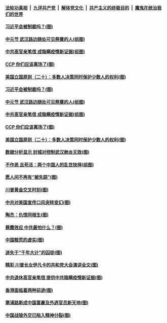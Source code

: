 

####  [法轮功真相](../../../../basic/blob/master/README.md?t=09050702) &nbsp;|&nbsp; [九评共产党](../../../../9ping.md/blob/master/README.md?t=09050702) &nbsp;|&nbsp; [解体党文化](../../../../jtdwh.md/blob/master/README.md?t=09050702)  &nbsp;|&nbsp; [共产主义的终极目的](../../../../gczydzjmd.md/blob/master/README.md?t=09050702) &nbsp;|&nbsp; [魔鬼在统治我们的世界](../../../../mgztzwmdsj.md/blob/master/README.md?t=09050702) 

#### [习近平会被制裁吗？(图)](../pages/p4/945195.md?t=09050702) 


#### [中元节 武汉路边随处可见祭奠的人(组图)](../pages/p4/945091.md?t=09050702) 

#### [中共高官亲笔信 成隐瞒疫情新证据(组图)](../pages/p4/945088.md?t=09050702) 

#### [CCP 你们应该离场了(图)](../pages/p4/945084.md?t=09050702) 

#### [美国立国原则（二十）：多数人决策同时保护少数人的权利(图)](../pages/p4/944287.md?t=09050702) 

#### [习近平会被制裁吗？(图)](../pages/p4/945195.md?t=09050702) 


#### [中元节 武汉路边随处可见祭奠的人(组图)](../pages/p4/945091.md?t=09050702) 

#### [中共高官亲笔信 成隐瞒疫情新证据(组图)](../pages/p4/945088.md?t=09050702) 

#### [CCP 你们应该离场了(图)](../pages/p4/945084.md?t=09050702) 

#### [美国立国原则（二十）：多数人决策同时保护少数人的权利(图)](../pages/p4/944287.md?t=09050702) 

#### [数据分析显示 封城对控制武汉肺炎无效(图)](../pages/p4/945077.md?t=09050702) 

#### [不作恶 且苟活：两个中国人的乱世抉择(组图)](../pages/p4/945090.md?t=09050702) 

#### [愿人间不再有“被失踪”(图)](../pages/p4/945075.md?t=09050702) 

#### [川普黄金交叉时刻(图)](../pages/p4/945014.md?t=09050702) 

#### [中共对美国宣传口风突转变幻(图)](../pages/p4/945013.md?t=09050702) 

#### [陶杰：仇恨同根生(图)](../pages/p4/945005.md?t=09050702) 

#### [蔡霞效应 中共最怕什么？(图)](../pages/p4/945001.md?t=09050702) 

#### [中国粮荒的虚实(图)](../pages/p4/944999.md?t=09050702) 

#### [迷失于“千年大计”的囚徒(图)](../pages/p4/944911.md?t=09050702) 

#### [精彩 川普长女伊凡卡的共和党大会演讲全文(图)](../pages/p4/944861.md?t=09050702) 

#### [中共退休高官亲笔信 提供中共隐瞒疫情新证据(图)](../pages/p4/944867.md?t=09050702) 

#### [香港面临着两种前途(图)](../pages/p4/944888.md?t=09050702) 

#### [塞浦路斯成中国富豪及外逃官员新天地(图)](../pages/p4/944866.md?t=09050702) 

#### [中国战狼外交已陷入精神分裂(图)](../pages/p4/944873.md?t=09050702) 

